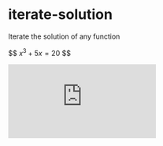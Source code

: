 # iterate-solution
Iterate the solution of any function

$$
$x^3 + 5x = 20$ 
$$


![](https://latex.codecogs.com/gif.latex?x%5E3%20&plus;%205x%20%3D%2020)